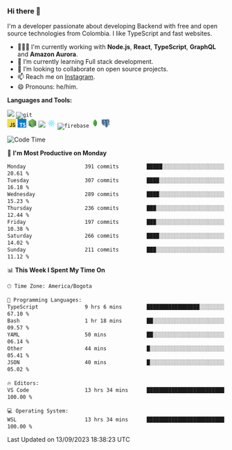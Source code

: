 ### Hi there 👋

I'm a developer passionate about developing Backend with free and open source technologies from Colombia. I like TypeScript and fast websites.

- 👨🏽‍💻 I'm currently working with **Node.js**, **React**, **TypeScript**, **GraphQL** and **Amazon Aurora**.
- 🌱 I’m currently learning Full stack development.
- 🚀 I’m looking to collaborate on open source projects.
- 📫   Reach me on [Instagram](https://instagram.com/nexckycort).
- 😄  Pronouns: he/him.

**Languages and Tools:**  

<code><img height="20"  src="https://upload.wikimedia.org/wikipedia/commons/2/2d/Visual_Studio_Code_1.18_icon.svg"></code>
<code><img src="https://www.vectorlogo.zone/logos/git-scm/git-scm-icon.svg" alt="git" height="20"/> </code>
<code><img height="20" src="https://raw.githubusercontent.com/github/explore/80688e429a7d4ef2fca1e82350fe8e3517d3494d/topics/javascript/javascript.png"></code>
<code><img height="20" src="https://raw.githubusercontent.com/github/explore/80688e429a7d4ef2fca1e82350fe8e3517d3494d/topics/typescript/typescript.png"></code>
<code><img height="20" src="https://raw.githubusercontent.com/github/explore/80688e429a7d4ef2fca1e82350fe8e3517d3494d/topics/nodejs/nodejs.png"></code>
<code><img height="20" src="https://deno.land/logo.svg"></code>
<code><img height="20" src="https://raw.githubusercontent.com/github/explore/80688e429a7d4ef2fca1e82350fe8e3517d3494d/topics/react/react.png"></code>
<code><img src="https://www.vectorlogo.zone/logos/firebase/firebase-icon.svg" alt="firebase"  height="20"/></code>
<code><img src="https://raw.githubusercontent.com/devicons/devicon/master/icons/mongodb/mongodb-original.svg"  height="20"/></code>
<code><img src="https://raw.githubusercontent.com/devicons/devicon/master/icons/postgresql/postgresql-original.svg" height="20"/></code>

<!--START_SECTION:waka-->
![Code Time](http://img.shields.io/badge/Code%20Time-3%2C503%20hrs%207%20mins-blue)

📅 **I'm Most Productive on Monday** 

```text
Monday                   391 commits         █████░░░░░░░░░░░░░░░░░░░░   20.61 % 
Tuesday                  307 commits         ████░░░░░░░░░░░░░░░░░░░░░   16.18 % 
Wednesday                289 commits         ████░░░░░░░░░░░░░░░░░░░░░   15.23 % 
Thursday                 236 commits         ███░░░░░░░░░░░░░░░░░░░░░░   12.44 % 
Friday                   197 commits         ███░░░░░░░░░░░░░░░░░░░░░░   10.38 % 
Saturday                 266 commits         ████░░░░░░░░░░░░░░░░░░░░░   14.02 % 
Sunday                   211 commits         ███░░░░░░░░░░░░░░░░░░░░░░   11.12 % 
```


📊 **This Week I Spent My Time On** 

```text
🕑︎ Time Zone: America/Bogota

💬 Programming Languages: 
TypeScript               9 hrs 6 mins        █████████████████░░░░░░░░   67.10 % 
Bash                     1 hr 18 mins        ██░░░░░░░░░░░░░░░░░░░░░░░   09.57 % 
YAML                     50 mins             ██░░░░░░░░░░░░░░░░░░░░░░░   06.14 % 
Other                    44 mins             █░░░░░░░░░░░░░░░░░░░░░░░░   05.41 % 
JSON                     40 mins             █░░░░░░░░░░░░░░░░░░░░░░░░   05.02 % 

🔥 Editors: 
VS Code                  13 hrs 34 mins      █████████████████████████   100.00 % 

💻 Operating System: 
WSL                      13 hrs 34 mins      █████████████████████████   100.00 % 
```


 Last Updated on 13/09/2023 18:38:23 UTC
<!--END_SECTION:waka-->
